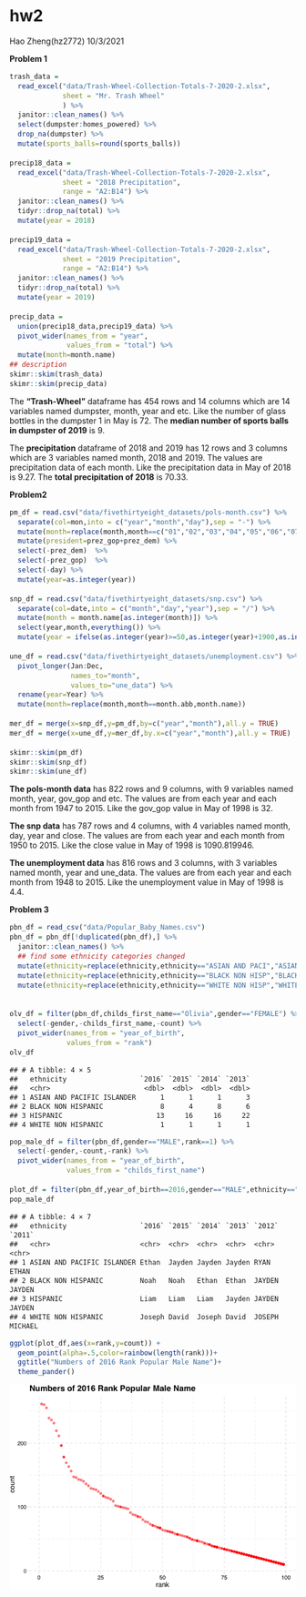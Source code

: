hw2
================
Hao Zheng(hz2772)
10/3/2021

**Problem 1**

``` r
trash_data = 
  read_excel("data/Trash-Wheel-Collection-Totals-7-2020-2.xlsx",
             sheet = "Mr. Trash Wheel"
             ) %>%
  janitor::clean_names() %>%
  select(dumpster:homes_powered) %>%
  drop_na(dumpster) %>%
  mutate(sports_balls=round(sports_balls))

precip18_data = 
  read_excel("data/Trash-Wheel-Collection-Totals-7-2020-2.xlsx",
             sheet = "2018 Precipitation",
             range = "A2:B14") %>%
  janitor::clean_names() %>%
  tidyr::drop_na(total) %>%
  mutate(year = 2018)

precip19_data = 
  read_excel("data/Trash-Wheel-Collection-Totals-7-2020-2.xlsx",
             sheet = "2019 Precipitation",
             range = "A2:B14") %>%
  janitor::clean_names() %>%
  tidyr::drop_na(total) %>%
  mutate(year = 2019) 

precip_data = 
  union(precip18_data,precip19_data) %>%
  pivot_wider(names_from = "year",
              values_from = "total") %>%
  mutate(month=month.name)
## description
skimr::skim(trash_data)
skimr::skim(precip_data)
```

The **“Trash-Wheel”** dataframe has 454 rows and 14 columns which are 14
variables named dumpster, month, year and etc. Like the number of glass
bottles in the dumpster 1 in May is 72. The **median number of sports
balls in dumpster of 2019** is 9.

The **precipitation** dataframe of 2018 and 2019 has 12 rows and 3
columns which are 3 variables named month, 2018 and 2019. The values are
precipitation data of each month. Like the precipitation data in May of
2018 is 9.27. The **total precipitation of 2018** is 70.33.

**Problem2**

``` r
pm_df = read.csv("data/fivethirtyeight_datasets/pols-month.csv") %>%
  separate(col=mon,into = c("year","month","day"),sep = "-") %>%
  mutate(month=replace(month,month==c("01","02","03","04","05","06","07","08","09","10","11","12"),month.name)) %>%
  mutate(president=prez_gop+prez_dem) %>%
  select(-prez_dem)  %>%
  select(-prez_gop)  %>%
  select(-day) %>%
  mutate(year=as.integer(year))

snp_df = read.csv("data/fivethirtyeight_datasets/snp.csv") %>%
  separate(col=date,into = c("month","day","year"),sep = "/") %>%
  mutate(month = month.name[as.integer(month)]) %>%
  select(year,month,everything()) %>%
  mutate(year = ifelse(as.integer(year)>=50,as.integer(year)+1900,as.integer(year)+2000)) 

une_df = read.csv("data/fivethirtyeight_datasets/unemployment.csv") %>%
  pivot_longer(Jan:Dec,
               names_to="month",
               values_to="une_data") %>%
  rename(year=Year) %>%
  mutate(month=replace(month,month==month.abb,month.name))

mer_df = merge(x=snp_df,y=pm_df,by=c("year","month"),all.y = TRUE) 
mer_df = merge(x=une_df,y=mer_df,by.x=c("year","month"),all.y = TRUE)

skimr::skim(pm_df)
skimr::skim(snp_df)
skimr::skim(une_df)
```

**The pols-month data** has 822 rows and 9 columns, with 9 variables
named month, year, gov\_gop and etc. The values are from each year and
each month from 1947 to 2015. Like the gov\_gop value in May of 1998 is
32.

**The snp data** has 787 rows and 4 columns, with 4 variables named
month, day, year and close. The values are from each year and each month
from 1950 to 2015. Like the close value in May of 1998 is 1090.819946.

**The unemployment data** has 816 rows and 3 columns, with 3 variables
named month, year and une\_data. The values are from each year and each
month from 1948 to 2015. Like the unemployment value in May of 1998 is
4.4.

**Problem 3**

``` r
pbn_df = read_csv("data/Popular_Baby_Names.csv") 
pbn_df = pbn_df[!duplicated(pbn_df),] %>%
  janitor::clean_names() %>%
  ## find some ethnicity categories changed
  mutate(ethnicity=replace(ethnicity,ethnicity=="ASIAN AND PACI","ASIAN AND PACIFIC ISLANDER")) %>%
  mutate(ethnicity=replace(ethnicity,ethnicity=="BLACK NON HISP","BLACK NON HISPANIC")) %>%
  mutate(ethnicity=replace(ethnicity,ethnicity=="WHITE NON HISP","WHITE NON HISPANIC")) 
         

olv_df = filter(pbn_df,childs_first_name=="Olivia",gender=="FEMALE") %>%
  select(-gender,-childs_first_name,-count) %>%
  pivot_wider(names_from = "year_of_birth",
              values_from = "rank")
olv_df
```

    ## # A tibble: 4 × 5
    ##   ethnicity                  `2016` `2015` `2014` `2013`
    ##   <chr>                       <dbl>  <dbl>  <dbl>  <dbl>
    ## 1 ASIAN AND PACIFIC ISLANDER      1      1      1      3
    ## 2 BLACK NON HISPANIC              8      4      8      6
    ## 3 HISPANIC                       13     16     16     22
    ## 4 WHITE NON HISPANIC              1      1      1      1

``` r
pop_male_df = filter(pbn_df,gender=="MALE",rank==1) %>%
  select(-gender,-count,-rank) %>%
  pivot_wider(names_from = "year_of_birth",
              values_from = "childs_first_name")

plot_df = filter(pbn_df,year_of_birth==2016,gender=="MALE",ethnicity=="WHITE NON HISPANIC") 
pop_male_df
```

    ## # A tibble: 4 × 7
    ##   ethnicity                  `2016` `2015` `2014` `2013` `2012` `2011` 
    ##   <chr>                      <chr>  <chr>  <chr>  <chr>  <chr>  <chr>  
    ## 1 ASIAN AND PACIFIC ISLANDER Ethan  Jayden Jayden Jayden RYAN   ETHAN  
    ## 2 BLACK NON HISPANIC         Noah   Noah   Ethan  Ethan  JAYDEN JAYDEN 
    ## 3 HISPANIC                   Liam   Liam   Liam   Jayden JAYDEN JAYDEN 
    ## 4 WHITE NON HISPANIC         Joseph David  Joseph David  JOSEPH MICHAEL

``` r
ggplot(plot_df,aes(x=rank,y=count)) + 
  geom_point(alpha=.5,color=rainbow(length(rank)))+
  ggtitle("Numbers of 2016 Rank Popular Male Name")+
  theme_pander()
```

![](hm2_files/figure-gfm/unnamed-chunk-4-1.png)<!-- -->
